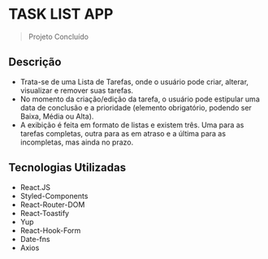 # TASK LIST APP

> Projeto Concluído  

## Descrição  

- Trata-se de uma Lista de Tarefas, onde o usuário pode criar, alterar, visualizar e remover suas tarefas.  
- No momento da criação/edição da tarefa, o usuário pode estipular uma data de conclusão e a prioridade (elemento obrigatório, podendo ser Baixa, Média ou Alta).  
- A exibição é feita em formato de listas e existem três. Uma para as tarefas completas, outra para as em atraso e a última para as incompletas, mas ainda no prazo.  

## Tecnologias Utilizadas  

- React.JS  
- Styled-Components  
- React-Router-DOM  
- React-Toastify  
- Yup  
- React-Hook-Form  
- Date-fns  
- Axios  





